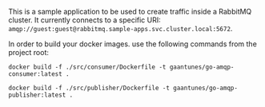 This is a sample application to be used to create traffic inside a RabbitMQ cluster. It currently connects to a specific URI: `amqp://guest:guest@rabbitmq.sample-apps.svc.cluster.local:5672`.

In order to build your docker images. use the following commands from the project root:

`docker build -f ./src/consumer/Dockerfile -t gaantunes/go-amqp-consumer:latest .`

`docker build -f ./src/publisher/Dockerfile -t gaantunes/go-amqp-publisher:latest .`
